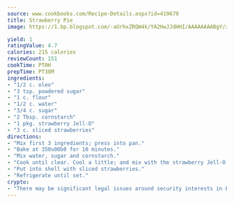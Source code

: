 ```yaml
---
source: www.cookbooks.com/Recipe-Details.aspx?id=419679
title: Strawberry Pie
image: https://1.bp.blogspot.com/-aUrhxZRQW4k/YA2HwJJdHHI/AAAAAAAABgY/z2R8OXCxqDoBQtRn-q-fHG8g9_G4G1HBwCLcBGAsYHQ/s320/13.png

yield: 1
ratingValue: 4.7
calories: 215 calories
reviewCount: 151
cookTime: PT0H
prepTime: PT38M
ingredients:
- "1/2 c. oleo"
- "3 tsp. powdered sugar"
- "1 c. flour"
- "1/2 c. water"
- "3/4 c. sugar"
- "2 Tbsp. cornstarch"
- "1 pkg. strawberry Jell-O"
- "3 c. sliced strawberries"
directions:
- "Mix first 3 ingredients; press into pan."
- "Bake at 350u00b0 for 10 minutes."
- "Mix water, sugar and cornstarch."
- "Cook until clear. Cool a little; and mix with the strawberry Jell-O."
- "Put into shell with sliced strawberries."
- "Refrigerate until set."
crypto:
- "There may be significant legal issues around security interests in Bitcoin."
---
```

